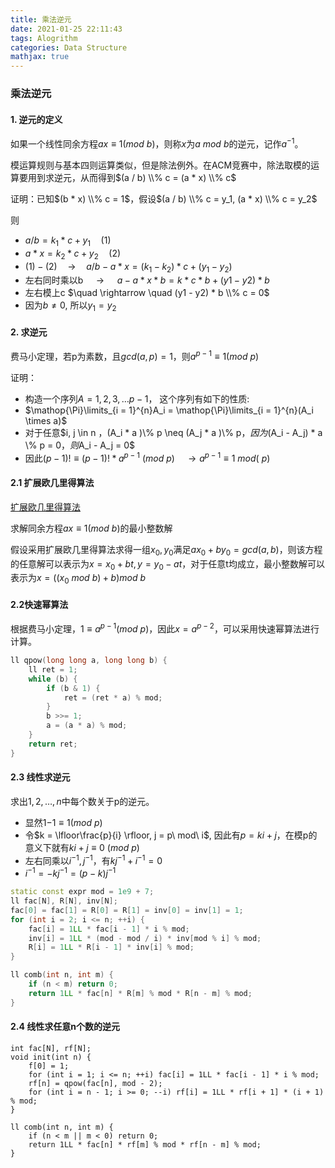 ```yaml
---
title: 乘法逆元
date: 2021-01-25 22:11:43
tags: Alogrithm
categories: Data Structure
mathjax: true
---
```


### 乘法逆元

#### 1. 逆元的定义

如果一个线性同余方程$ax \equiv 1 (mod\ b)$，则称$x$为$a\ mod\ b$的逆元，记作$a^{-1}$。

模运算规则与基本四则运算类似，但是除法例外。在ACM竞赛中，除法取模的运算要用到求逆元，从而得到$(a / b) \\% c = (a * x) \\% c$

证明：已知$(b * x) \\% c = 1$，假设$(a / b) \\% c = y_1, (a * x) \\% c = y_2$

则

+ $a / b = k_1*c + y_1\quad(1)$ 
+ $a*x = k_2 * c + y_2\quad(2)$
+ $(1) -(2)$$\quad \rightarrow \quad a/b - a*x = (k_1 - k_2)*c + (y_1 - y_2)$ 
+ 左右同时乘以b $\quad \rightarrow \quad$  $a - a * x * b = k * c * b + (y1 - y2) * b$ 
+ 左右模上c $\quad \rightarrow \quad (y1 - y2) * b \\% c = 0$
+ 因为$b \neq 0$, 所以$y_1 = y_2$


#### 2. 求逆元

费马小定理，若p为素数，且$gcd(a, p) = 1$，则$a^{p - 1} \equiv 1 (mod\ p)$

证明：

+ 构造一个序列$A={1, 2, 3, \dots p - 1}$， 这个序列有如下的性质:
+ $\mathop{\Pi}\limits_{i = 1}^{n}A_i = \mathop{\Pi}\limits_{i = 1}^{n}(A_i \times a)$
+ 对于任意$i, j \in n $，$(A_i * a )\\% p \neq (A_j * a )\\% p$，因为$(A_i - A_j) * a \\% p = 0$，则$A_i - A_j = 0$
+ 因此$(p - 1)! \equiv (p - 1)! * a^{p - 1}\ (mod\ p) \quad \rightarrow a^{p - 1} \equiv 1 \ mod(\ p)$ 

#### 2.1 扩展欧几里得算法

[扩展欧几里得算法](https://abeltian.top/2021/01/26/exgcd/)

求解同余方程$ax \equiv 1 (mod\ b)$的最小整数解

假设采用扩展欧几里得算法求得一组$x_0, y_0$满足$ax_0 +by_0 = gcd(a, b)$，则该方程的任意解可以表示为$x = x_0 + bt, y = y_0-at$，对于任意t均成立，最小整数解可以表示为$x = ((x_0\ mod\ b) + b) mod\ b$


#### 2.2快速幂算法

根据费马小定理，$1 \equiv a^{p -1} (mod\ p)$，因此$x = a^{p - 2}$，可以采用快速幂算法进行计算。

```c++
ll qpow(long long a, long long b) {
    ll ret = 1;
    while (b) {
        if (b & 1) {
            ret = (ret * a) % mod;
        }
        b >>= 1;
        a = (a * a) % mod;
    }
    return ret;
}
```

#### 2.3 线性求逆元

求出$1, 2, \dots, n$中每个数关于p的逆元。

+ 显然$1{-1} \equiv 1 (mod\ p)$
+ 令$k = \lfloor\frac{p}{i} \rfloor, j = p\ mod\ i$, 因此有$p = ki + j$，在模p的意义下就有$ki + j \equiv 0\ (mod\ p)$
+ 左右同乘以$i^{-1}, j^{-1}$，有$kj^{-1} + i^{-1}=0$
+ $i^{-1}=-kj^{-1} = (p - k)j^{-1}$

```c++
static const expr mod = 1e9 + 7;
ll fac[N], R[N], inv[N];
fac[0] = fac[1] = R[0] = R[1] = inv[0] = inv[1] = 1;
for (int i = 2; i <= n; ++i) {
	fac[i] = 1LL * fac[i - 1] * i % mod;
    inv[i] = 1LL * (mod - mod / i) * inv[mod % i] % mod;
    R[i] = 1LL * R[i - 1] * inv[i] % mod;
}
```

```c++
ll comb(int n, int m) {
	if (n < m) return 0;
	return 1LL * fac[n] * R[m] % mod * R[n - m] % mod;
}
```

#### 2.4 线性求任意n个数的逆元

```
int fac[N], rf[N];
void init(int n) {
	f[0] = 1;
	for (int i = 1; i <= n; ++i) fac[i] = 1LL * fac[i - 1] * i % mod;
	rf[n] = qpow(fac[n], mod - 2);
	for (int i = n - 1; i >= 0; --i) rf[i] = 1LL * rf[i + 1] * (i + 1) % mod;
}

ll comb(int n, int m) {
	if (n < m || m < 0) return 0;
	return 1LL * fac[n] * rf[m] % mod * rf[n - m] % mod;
}
```

